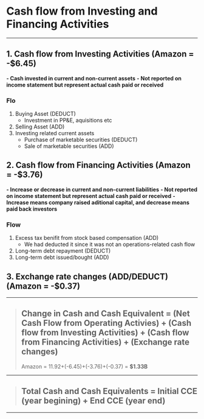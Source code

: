 # Cash flow from Investing and Financing Activities
---

## 1. Cash flow from Investing Activities (Amazon = -$6.45)
**- Cash invested in current and non-current assets**
**- Not reported on income statement but represent actual cash paid or received**

### Flo
1.  Buying Asset (DEDUCT)
    - Investment in PP&E, aquisitions etc
2.  Selling Asset (ADD)
3.  Investing related current assets
    - Purchase of marketable securities (DEDUCT)
    - Sale of marketable securities (ADD)

## 2. Cash flow from Financing Activities (Amazon = -$3.76)
**- Increase or decrease in current and non-current liabilities**
**- Not reported on income statement but represent actual cash paid or received**
**-Increase means company raised aditional capital, and decrease means paid back investors**

### Flow
1. Excess tax benifit from stock based compensation (ADD)
    - We had deducted it since it was not an operations-related cash flow
2. Long-term debt repayment (DEDUCT)
3. Long-term debt issued/bought (ADD)

## 3. Exchange rate changes (ADD/DEDUCT) (Amazon = -$0.37)

---
> ## Change in Cash and Cash Equivalent = (Net Cash Flow from Operating Activies) + (Cash flow from Investing Activities) + (Cash flow from Financing Activities) + (Exchange rate changes) 
> Amazon = 11.92+(-6.45)+(-3.76)+(-0.37) = **$1.33B**  
---
> ## Total Cash and Cash Equivalents = Initial CCE (year begining) + End CCE (year end)
---
